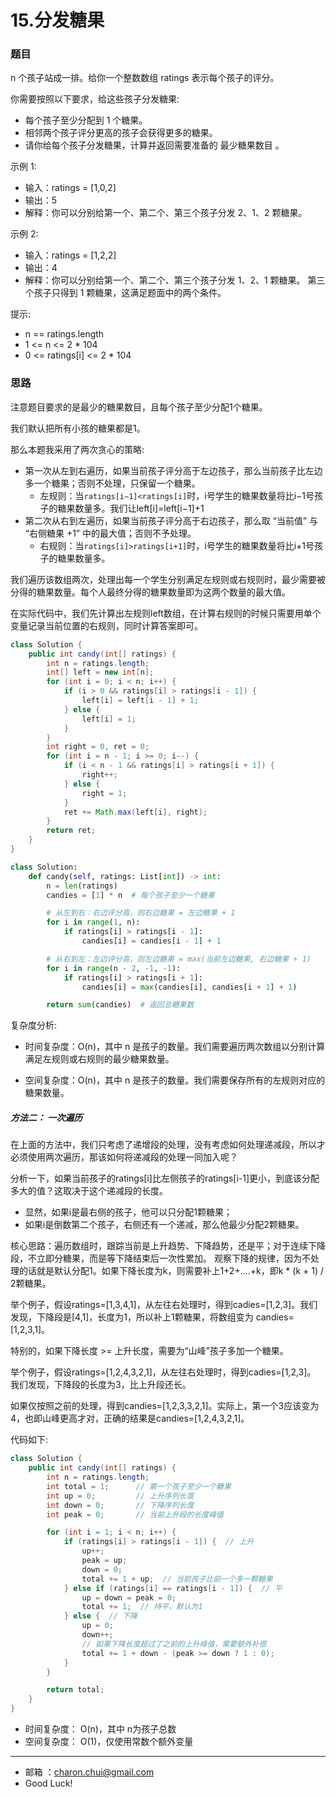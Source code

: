 15.分发糖果
===


### 题目

n 个孩子站成一排。给你一个整数数组 ratings 表示每个孩子的评分。      
 
你需要按照以下要求，给这些孩子分发糖果:    

- 每个孩子至少分配到 1 个糖果。
- 相邻两个孩子评分更高的孩子会获得更多的糖果。
- 请你给每个孩子分发糖果，计算并返回需要准备的 最少糖果数目 。

 

示例 1:    

- 输入：ratings = [1,0,2]
- 输出：5
- 解释：你可以分别给第一个、第二个、第三个孩子分发 2、1、2 颗糖果。

示例 2:   

- 输入：ratings = [1,2,2]
- 输出：4
- 解释：你可以分别给第一个、第二个、第三个孩子分发 1、2、1 颗糖果。
     第三个孩子只得到 1 颗糖果，这满足题面中的两个条件。
 

提示:     

- n == ratings.length
- 1 <= n <= 2 * 104
- 0 <= ratings[i] <= 2 * 104

### 思路

注意题目要求的是最少的糖果数目，且每个孩子至少分配1个糖果。      

我们默认把所有小孩的糖果都是1。    

那么本题我采用了两次贪心的策略:     


- 第一次从左到右遍历，如果当前孩子评分高于左边孩子，那么当前孩子比左边多一个糖果；否则不处理，只保留一个糖果。
    - 左规则：当`ratings[i−1]<ratings[i]`时，i号学生的糖果数量将比i−1号孩子的糖果数量多。我们让left[i]=left[i−1]+1
- 第二次从右到左遍历，如果当前孩子评分高于右边孩子，那么取 “当前值” 与 “右侧糖果 +1” 中的最大值；否则不予处理。
    - 右规则：当`ratings[i]>ratings[i+1]`时，i号学生的糖果数量将比i+1号孩子的糖果数量多。


我们遍历该数组两次，处理出每一个学生分别满足左规则或右规则时，最少需要被分得的糖果数量。每个人最终分得的糖果数量即为这两个数量的最大值。

在实际代码中，我们先计算出左规则left数组，在计算右规则的时候只需要用单个变量记录当前位置的右规则，同时计算答案即可。

```java
class Solution {
    public int candy(int[] ratings) {
        int n = ratings.length;
        int[] left = new int[n];
        for (int i = 0; i < n; i++) {
            if (i > 0 && ratings[i] > ratings[i - 1]) {
                left[i] = left[i - 1] + 1;
            } else {
                left[i] = 1;
            }
        }
        int right = 0, ret = 0;
        for (int i = n - 1; i >= 0; i--) {
            if (i < n - 1 && ratings[i] > ratings[i + 1]) {
                right++;
            } else {
                right = 1;
            }
            ret += Math.max(left[i], right);
        }
        return ret;
    }
}
```

```python
class Solution:
    def candy(self, ratings: List[int]) -> int:
        n = len(ratings)
        candies = [1] * n  # 每个孩子至少一个糖果

        # 从左到右：右边评分高，则右边糖果 = 左边糖果 + 1
        for i in range(1, n):
            if ratings[i] > ratings[i - 1]:
                candies[i] = candies[i - 1] + 1

        # 从右到左：左边评分高，则左边糖果 = max(当前左边糖果, 右边糖果 + 1)
        for i in range(n - 2, -1, -1):
            if ratings[i] > ratings[i + 1]:
                candies[i] = max(candies[i], candies[i + 1] + 1)

        return sum(candies)  # 返回总糖果数
```        


复杂度分析:     

- 时间复杂度：O(n)，其中 n 是孩子的数量。我们需要遍历两次数组以分别计算满足左规则或右规则的最少糖果数量。

- 空间复杂度：O(n)，其中 n 是孩子的数量。我们需要保存所有的左规则对应的糖果数量。

##### 方法二： 一次遍历



在上面的方法中，我们只考虑了递增段的处理，没有考虑如何处理递减段，所以才必须使用两次遍历，那该如何将递减段的处理一同加入呢？

分析一下，如果当前孩子的ratings[i]比左侧孩子的ratings[i-1]更小，到底该分配多大的值？这取决于这个递减段的长度。

- 显然，如果i是最右侧的孩子，他可以只分配1颗糖果；
- 如果i是倒数第二个孩子，右侧还有一个递减，那么他最少分配2颗糖果。

核心思路：遍历数组时，跟踪当前是上升趋势、下降趋势，还是平；对于连续下降段，不立即分糖果，而是等下降结束后一次性累加。
观察下降的规律，因为不处理的话就是默认分配1。如果下降长度为k，则需要补上1+2+....+k，即k * (k + 1) / 2颗糖果。 

举个例子，假设ratings=[1,3,4,1]，从左往右处理时，得到cadies=[1,2,3]。我们发现，下降段是[4,1]，长度为1，所以补上1颗糖果，将数组变为
candies=[1,2,3,1]。

特别的，如果下降长度 >= 上升长度，需要为“山峰”孩子多加一个糖果。    

举个例子，假设ratings=[1,2,4,3,2,1]，从左往右处理时，得到cadies=[1,2,3]。    
我们发现，下降段的长度为3，比上升段还长。   

如果仅按照之前的处理，得到candies=[1,2,3,3,2,1]。实际上，第一个3应该变为4，也即山峰更高才对，正确的结果是candies=[1,2,4,3,2,1]。

代码如下:   


```java
class Solution {
    public int candy(int[] ratings) {
        int n = ratings.length;
        int total = 1;      // 第一个孩子至少一个糖果
        int up = 0;         // 上升序列长度
        int down = 0;       // 下降序列长度
        int peak = 0;       // 当前上升段的长度峰值

        for (int i = 1; i < n; i++) {
            if (ratings[i] > ratings[i - 1]) {  // 上升
                up++;
                peak = up;
                down = 0;
                total += 1 + up;  // 当前孩子比前一个多一颗糖果
            } else if (ratings[i] == ratings[i - 1]) {  // 平
                up = down = peak = 0;
                total += 1;  // 持平，默认为1
            } else {  // 下降
                up = 0;
                down++;
                // 如果下降长度超过了之前的上升峰值，需要额外补偿
                total += 1 + down - (peak >= down ? 1 : 0);
            }
        }

        return total;
    }
}
```

- 时间复杂度： O(n)，其中 n为孩子总数
- 空间复杂度： O(1)，仅使用常数个额外变量


---
- 邮箱 ：charon.chui@gmail.com  
- Good Luck! 

	
